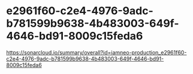 # e2961f60-c2e4-4976-9adc-b781599b9638-4b483003-649f-4646-bd91-8009c15feda6
https://sonarcloud.io/summary/overall?id=iamneo-production_e2961f60-c2e4-4976-9adc-b781599b9638-4b483003-649f-4646-bd91-8009c15feda6
